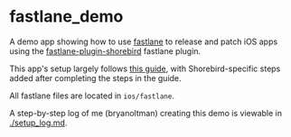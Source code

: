 # fastlane_demo

A demo app showing how to use [fastlane](https://fastlane.tools/) to release and
patch iOS apps using the
[fastlane-plugin-shorebird](https://rubygems.org/gems/fastlane-plugin-shorebird/)
fastlane plugin.

This app's setup largely follows [this
guide](https://medium.com/revelo-tech/setting-up-automatic-ios-release-with-fastlane-and-match-on-ci-cd-server-16c3f1d79bc5),
with Shorebird-specific steps added after completing the steps in the guide.

All fastlane files are located in `ios/fastlane`.

A step-by-step log of me (bryanoltman) creating this demo is viewable in [./setup_log.md](./setup_log.md).
